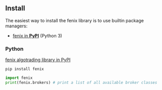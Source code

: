## Install

The easiest way to install the fenix library is to use builtin package managers:


- [fenix in **PyPI**](https://pypi.python.org/pypi/fenix) (Python 3)


### Python

[fenix algotrading library in PyPI](https://pypi.python.org/pypi/fenix)

```shell
pip install fenix
```

```python
import fenix
print(fenix.brokers) # print a list of all available broker classes
```
